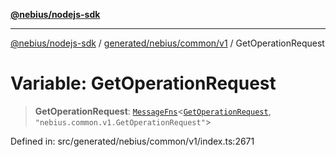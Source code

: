 [**@nebius/nodejs-sdk**](../../../../../README.md)

---

[@nebius/nodejs-sdk](../../../../../README.md) / [generated/nebius/common/v1](../README.md) / GetOperationRequest

# Variable: GetOperationRequest

> **GetOperationRequest**: [`MessageFns`](../../../../../runtime/protos/core/interfaces/MessageFns.md)\<[`GetOperationRequest`](../interfaces/GetOperationRequest.md), `"nebius.common.v1.GetOperationRequest"`\>

Defined in: src/generated/nebius/common/v1/index.ts:2671

